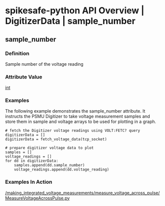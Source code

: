 # spikesafe-python API Overview | DigitizerData | sample_number

## sample_number

### Definition
Sample number of the voltage reading

### Attribute Value
[int](https://docs.python.org/3/library/functions.html#int)  

### Examples
The following example demonstrates the sample_number attribute. It instructs the PSMU Digitizer to take voltage measurement samples and store them in sample and voltage arrays to be used for plotting in a graph.
```
# fetch the Digitizer voltage readings using VOLT:FETC? query
digitizerData = []
digitizerData = fetch_voltage_data(tcp_socket)

# prepare digitizer voltage data to plot
samples = []
voltage_readings = []
for dd in digitizerData:
    samples.append(dd.sample_number)
    voltage_readings.append(dd.voltage_reading)
```

### Examples In Action
[/making_integrated_voltage_measurements/measure_voltage_across_pulse/MeasureVoltageAcrossPulse.py](/making_integrated_voltage_measurements/measure_voltage_across_pulse/MeasureVoltageAcrossPulse.py)